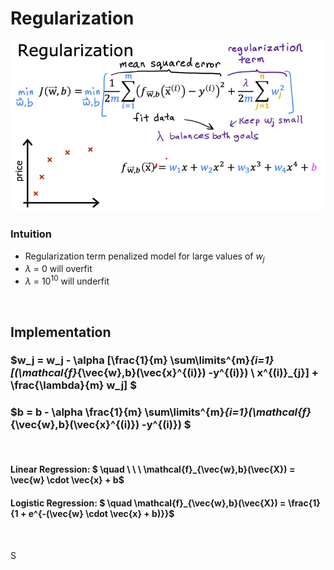 # Regularization
<img src="images/regularization.png">

### Intuition
- Regularization term penalized model for large values of $w_j$
- $\lambda$ = 0  will overfit
- $\lambda$ = $10^{10}$ will underfit

<br>

## Implementation

### $w_j = w_j - \alpha [\frac{1}{m} \sum\limits^{m}_{i=1}[(\mathcal{f}_{\vec{w},b}(\vec{x}^{(i)}) -y^{(i)}) \ x^{(i)}_{j}] + \frac{\lambda}{m} w_j] $

### $b = b - \alpha \frac{1}{m} \sum\limits^{m}_{i=1}(\mathcal{f}_{\vec{w},b}(\vec{x}^{(i)}) -y^{(i)}) $

<br>

####  Linear Regression: $ \quad \ \ \ \mathcal{f}_{\vec{w},b}(\vec{X}) = \vec{w} \cdot \vec{x} + b$ 

####  Logistic Regression: $ \quad \mathcal{f}_{\vec{w},b}(\vec{X}) = \frac{1}{1 + e^{-(\vec{w} \cdot \vec{x} + b)}}$

<br>


S